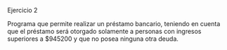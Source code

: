 Ejercicio 2

Programa que permite realizar un préstamo bancario, teniendo en cuenta que el préstamo será otorgado solamente a personas con ingresos superiores a $945200 y que no posea ninguna otra deuda.